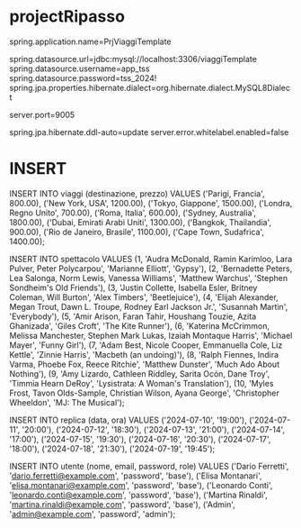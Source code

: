 # projectRipasso

spring.application.name=PrjViaggiTemplate


spring.datasource.url=jdbc:mysql://localhost:3306/viaggiTemplate
spring.datasource.username=app_tss
spring.datasource.password=tss_2024!
spring.jpa.properties.hibernate.dialect=org.hibernate.dialect.MySQL8Dialect

server.port=9005


spring.jpa.hibernate.ddl-auto=update
server.error.whitelabel.enabled=false

# INSERT

INSERT INTO viaggi (destinazione, prezzo) VALUES
('Parigi, Francia', 800.00),
('New York, USA', 1200.00),
('Tokyo, Giappone', 1500.00),
('Londra, Regno Unito', 700.00),
('Roma, Italia', 600.00),
('Sydney, Australia', 1800.00),
('Dubai, Emirati Arabi Uniti', 1300.00),
('Bangkok, Thailandia', 900.00),
('Rio de Janeiro, Brasile', 1100.00),
('Cape Town, Sudafrica', 1400.00);

INSERT INTO spettacolo VALUES
(1, 'Audra McDonald, Ramin Karimloo, Lara Pulver, Peter Polycarpou', 'Marianne Elliott', 'Gypsy'),
(2, 'Bernadette Peters, Lea Salonga, Norm Lewis, Vanessa Williams', 'Matthew Warchus', 'Stephen Sondheim\'s Old Friends'),
(3, 'Justin Collette, Isabella Esler, Britney Coleman, Will Burton', 'Alex Timbers', 'Beetlejuice'),
(4, 'Elijah Alexander, Megan Trout, Dawn L. Troupe, Rodney Earl Jackson Jr.', 'Susannah Martin', 'Everybody'),
(5, 'Amir Arison, Faran Tahir, Houshang Touzie, Azita Ghanizada', 'Giles Croft', 'The Kite Runner'),
(6, 'Katerina McCrimmon, Melissa Manchester, Stephen Mark Lukas, Izaiah Montaque Harris', 'Michael Mayer', 'Funny Girl'),
(7, 'Adam Best, Nicole Cooper, Emmanuella Cole, Liz Kettle', 'Zinnie Harris', 'Macbeth (an undoing)'),
(8, 'Ralph Fiennes, Indira Varma, Phoebe Fox, Reece Ritchie', 'Matthew Dunster', 'Much Ado About Nothing'),
(9, 'Amy Lizardo, Cathleen Riddley, Sarita Ocón, Dane Troy', 'Timmia Hearn DeRoy', 'Lysistrata: A Woman\'s Translation'),
(10, 'Myles Frost, Tavon Olds-Sample, Christian Wilson, Ayana George', 'Christopher Wheeldon', 'MJ: The Musical');

INSERT INTO replica (data, ora) VALUES
('2024-07-10', '19:00'),
('2024-07-11', '20:00'),
('2024-07-12', '18:30'),
('2024-07-13', '21:00'),
('2024-07-14', '17:00'),
('2024-07-15', '19:30'),
('2024-07-16', '20:30'),
('2024-07-17', '18:00'),
('2024-07-18', '21:30'),
('2024-07-19', '19:45');

INSERT INTO utente (nome, email, password, role) VALUES
('Dario Ferretti', 'dario.ferretti@example.com', 'password', 'base'),
('Elisa Montanari', 'elisa.montanari@example.com', 'password', 'base'),
('Leonardo Conti', 'leonardo.conti@example.com', 'password', 'base'),
('Martina Rinaldi', 'martina.rinaldi@example.com', 'password', 'base'),
('Admin', 'admin@example.com', 'password', 'admin');
